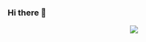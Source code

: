 ### Hi there 👋
<p align="center">
    <img src="https://readme-typing-svg.herokuapp.com/?lines=*+Fancy+*+King+*+0714+*;*Welcome+*+to+*+my+*+profile+*;*+Have+*+a+*+look+*+around+*&font=Fira%20Code&color=%6666ff79&center=true&width=480&height=150">
</p>
<!--
**FancyKing0714/FancyKing0714** is a ✨ _special_ ✨ repository because its `README.md` (this file) appears on your GitHub profile.

Here are some ideas to get you started:

- 🔭 I’m currently working on ...
- 🌱 I’m currently learning ...
- 👯 I’m looking to collaborate on ...
- 🤔 I’m looking for help with ...
- 💬 Ask me about ...
- 📫 How to reach me: ...
- 😄 Pronouns: ...
- ⚡ Fun fact: ...
-->
